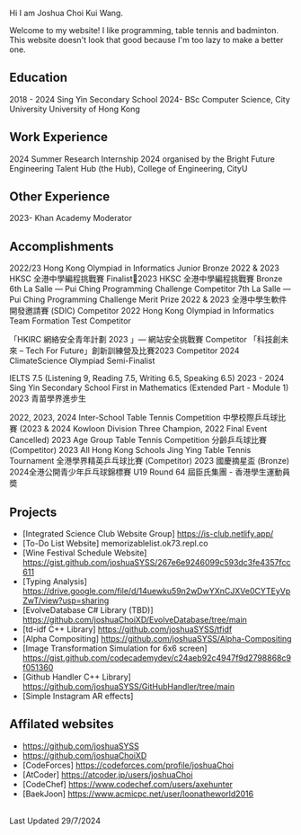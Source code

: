 Hi I am Joshua Choi Kui Wang.

Welcome to my website!
I like programming, table tennis and badminton.
This website doesn't look that good because I'm too lazy to make a better one.

## Education
2018 - 2024 Sing Yin Secondary School
2024- BSc Computer Science, City University University of Hong Kong

## Work Experience
2024 Summer Research Internship 2024 organised by the Bright Future Engineering Talent Hub (the Hub), College of Engineering, CityU

## Other Experience
2023- Khan Academy Moderator

## Accomplishments
2022/23 Hong Kong Olympiad in Informatics Junior Bronze
2022 & 2023 HKSC 全港中學編程挑戰賽 Finalist2023 HKSC 全港中學編程挑戰賽 Bronze
6th La Salle — Pui Ching Programming Challenge Competitor
7th La Salle — Pui Ching Programming Challenge Merit Prize
2022 & 2023 全港中學生軟件開發邀請賽 (SDIC)  Competitor
2022 Hong Kong Olympiad in Informatics Team Formation Test Competitor

「HKIRC 網絡安全青年計劃 2023 」— 網站安全挑戰賽 Competitor
「科技創未來 – Tech For Future」創新訓練營及比賽2023 Competitor
2024 ClimateScience Olympiad Semi-Finalist

IELTS 7.5 (Listening 9, Reading 7.5, Writing 6.5, Speaking 6.5)
2023 - 2024 Sing Yin Secondary School First in Mathematics (Extended Part - Module 1) 
2023 青苗學界進步生

2022, 2023, 2024 Inter-School Table Tennis Competition 中學校際乒乓球比賽 (2023 & 2024 Kowloon Division Three Champion, 2022 Final Event Cancelled)
2023 Age Group Table Tennis Competition 分齡乒乓球比賽 (Competitor)
2023 All Hong Kong Schools Jing Ying Table Tennis Tournament 全港學界精英乒乓球比賽 (Competitor)
2023 國慶摘星盃 (Bronze)
2024全港公開青少年乒乓球錦標賽 U19 Round 64
屆臣氏集團 - 香港學生運動員奬

## Projects
- [Integrated Science Club Website Group] https://is-club.netlify.app/
- [To-Do List Website] memorizablelist.ok73.repl.co
- [Wine Festival Schedule Website] https://gist.github.com/joshuaSYSS/267e6e9246099c593dc3fe4357fcc611
- [Typing Analysis] https://drive.google.com/file/d/14uewku59n2wDwYXnCJXVe0CYTEyVpZwT/view?usp=sharing
- [EvolveDatabase C# Library (TBD)] https://github.com/joshuaChoiXD/EvolveDatabase/tree/main
- [td-idf C++ Library] https://github.com/joshuaSYSS/tfidf
- [Alpha Compositing] https://github.com/joshuaSYSS/Alpha-Compositing
- [Image Transformation Simulation for 6x6 screen] https://gist.github.com/codecademydev/c24aeb92c4947f9d2798868c9f051360
- [Github Handler C++ Library] https://github.com/joshuaSYSS/GitHubHandler/tree/main
- [Simple Instagram AR effects]

## Affilated websites
- https://github.com/joshuaSYSS
- https://github.com/joshuaChoiXD
- [CodeForces] https://codeforces.com/profile/joshuaChoi
- [AtCoder] https://atcoder.jp/users/joshuaChoi
- [CodeChef] https://www.codechef.com/users/axehunter
- [BaekJoon] https://www.acmicpc.net/user/loonatheworld2016
<br>
Last Updated 29/7/2024
